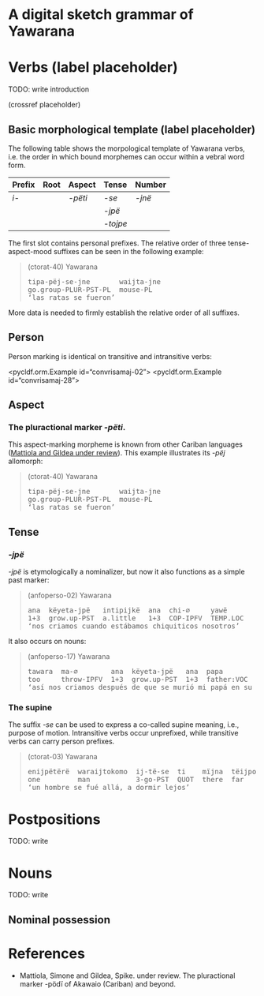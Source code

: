 # A digital sketch grammar of Yawarana

# Verbs (label placeholder)

TODO: write introduction

(crossref placeholder)

## Basic morphological template (label placeholder)

The following table shows the morpological template of Yawarana verbs,
i.e. the order in which bound morphemes can occur within a vebral word
form.

| Prefix | Root | Aspect  | Tense    | Number |
|:-------|:-----|:--------|:---------|:-------|
| *i-*   |      | *-pëti* | *-se*    | *-jnë* |
|        |      |         | *-jpë*   |        |
|        |      |         | *-tojpe* |        |

The first slot contains personal prefixes. The relative order of three
tense-aspect-mood suffixes can be seen in the following example:

> (ctorat-40) Yawarana
> <pre>
> tipa-pëj-se-jne       waijta-jne  
> go.group-PLUR-PST-PL  mouse-PL  
> ‘las ratas se fueron’</pre>

More data is needed to firmly establish the relative order of all
suffixes.

## Person

Person marking is identical on transitive and intransitive verbs:

\<pycldf.orm.Example id=“convrisamaj-02”\> \<pycldf.orm.Example
id=“convrisamaj-28”\>

## Aspect

### The pluractional marker *-pëti*.

This aspect-marking morpheme is known from other Cariban languages
([Mattiola and Gildea under review](#source-mattiola2020pluractional)).
This example illustrates its *-pëj* allomorph:

> (ctorat-40) Yawarana
> <pre>
> tipa-pëj-se-jne       waijta-jne  
> go.group-PLUR-PST-PL  mouse-PL  
> ‘las ratas se fueron’</pre>

## Tense

### *-jpë*

*-jpë* is etymologically a nominalizer, but now it also functions as a
simple past marker:

> (anfoperso-02) Yawarana
> <pre>
> ana  këyeta-jpë   intipijkë  ana  chi-∅     yawë  
> 1+3  grow.up-PST  a.little   1+3  COP-IPFV  TEMP.LOC  
> ‘nos criamos cuando estábamos chiquiticos nosotros’</pre>

It also occurs on nouns:

> (anfoperso-17) Yawarana
> <pre>
> tawara  ma-∅        ana  këyeta-jpë   ana  papa        pan       pata-jpë  të-∅  
> too     throw-IPFV  1+3  grow.up-PST  1+3  father:VOC  deceased  town-PST  go-IPFV  
> ‘así nos criamos después de que se murió mi papá en su pueblo’</pre>

### The supine

The suffix *-se* can be used to express a co-called supine meaning,
i.e., purpose of motion. Intransitive verbs occur unprefixed, while
transitive verbs can carry person prefixes.

> (ctorat-03) Yawarana
> <pre>
> enijpëtërë  waraijtokomo  ij-të-se  ti    mïjna  tëijpo  wïnïj-se  
> one         man           3-go-PST  QUOT  there  far     sleep-SUP  
> ‘un hombre se fué allá, a dormir lejos’</pre>

# Postpositions

TODO: write

# Nouns

TODO: write

## Nominal possession

# References

-   <a id="source-mattiola2020pluractional"> </a>Mattiola, Simone and
    Gildea, Spike. under review. The pluractional marker -pödï of
    Akawaio (Cariban) and beyond.